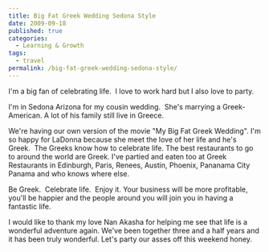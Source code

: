 ```yaml
---
title: Big Fat Greek Wedding Sedona Style
date: 2009-09-18
published: true
categories:
  - Learning & Growth
tags:
  - travel
permalink: /big-fat-greek-wedding-sedona-style/
---
```

I'm a big fan of celebrating life.  I love to work hard but I also love to party.

I'm in Sedona Arizona for my cousin wedding.  She's marrying a Greek-American. A lot of his family still live in Greece.

We're having our own version of the movie "My Big Fat Greek Wedding". I'm so happy for LaDonna because she meet the love of her life and he's Greek.  The Greeks know how to celebrate life. The best restaurants to go to around the world are Greek. I've partied and eaten too at Greek Restaurants in Edinburgh, Paris, Renees, Austin, Phoenix, Pananama City Panama and who knows where else.

Be Greek.  Celebrate life.  Enjoy it. Your business will be more profitable, you'll be happier and the people around you will join you in having a fantastic life.

I would like to thank my love Nan Akasha for helping me see that life is a wonderful adventure again. We've been together three and a half years and it has been truly wonderful. Let's party our asses off this weekend honey.
